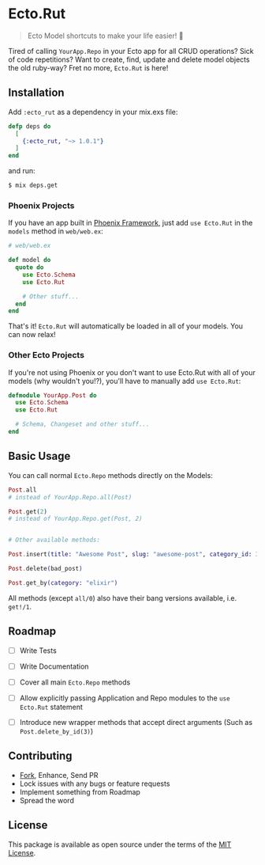 Ecto.Rut
========

> Ecto Model shortcuts to make your life easier! :tada:

Tired of calling `YourApp.Repo` in your Ecto app for all CRUD operations? Sick of code repetitions?
Want to create, find, update and delete model objects the old ruby-way? Fret no more, `Ecto.Rut` is here!



## Installation

Add `:ecto_rut` as a dependency in your mix.exs file:

```elixir
defp deps do
  [
    {:ecto_rut, "~> 1.0.1"}
  ]
end
```

and run:

```bash
$ mix deps.get
```

### Phoenix Projects

If you have an app built in [Phoenix Framework][1], just add `use Ecto.Rut` in the `models` method
in `web/web.ex`:

```elixir
# web/web.ex

def model do
  quote do
    use Ecto.Schema
    use Ecto.Rut

    # Other stuff...
  end
end
```

That's it! `Ecto.Rut` will automatically be loaded in all of your models. You can now relax!


### Other Ecto Projects

If you're not using Phoenix or you don't want to use Ecto.Rut with all of your models (why wouldn't
you!?), you'll have to manually add `use Ecto.Rut`:

```elixir
defmodule YourApp.Post do
  use Ecto.Schema
  use Ecto.Rut

  # Schema, Changeset and other stuff...
end
```



## Basic Usage

You can call normal `Ecto.Repo` methods directly on the Models:

```elixir
Post.all
# instead of YourApp.Repo.all(Post)

Post.get(2)
# instead of YourApp.Repo.get(Post, 2)


# Other available methods:

Post.insert(title: "Awesome Post", slug: "awesome-post", category_id: 3)

Post.delete(bad_post)

Post.get_by(category: "elixir")
```

All methods (except `all/0`) also have their bang versions available, i.e. `get!/1`.



## Roadmap

 - [ ] Write Tests
 - [ ] Write Documentation
 - [ ] Cover all main `Ecto.Repo` methods
 - [ ] Allow explicitly passing Application and Repo modules to the `use Ecto.Rut` statement
 - [ ] Introduce new wrapper methods that accept direct arguments (Such as `Post.delete_by_id(3)`)



## Contributing

 - [Fork][2], Enhance, Send PR
 - Lock issues with any bugs or feature requests
 - Implement something from Roadmap
 - Spread the word



## License

This package is available as open source under the terms of the [MIT License][3].



  [1]: https://github.com/phoenixframework/phoenix
  [2]: https://github.com/sheharyarn/ecto_rut/fork
  [3]: http://opensource.org/licenses/MIT


